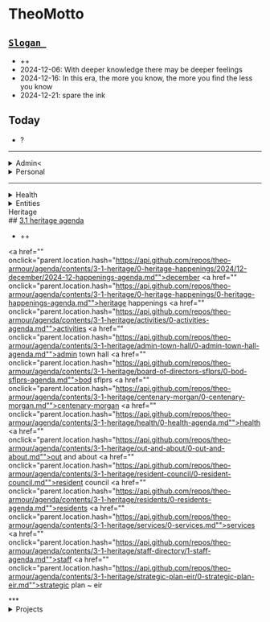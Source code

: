# TheoMotto

## <a href="" onclick="parent.location.hash=&quot;https://api.github.com/repos/theo-armour/pages/contents/00-snippets/1-slogan-of-the-day.md&quot;">`Slogan `</a>

* ++
* 2024-12-06: With deeper knowledge there may be deeper feelings
* 2024-12-16: In this era, the more you know, the more you find the less you know
* 2024-12-21: spare the ink

<!-- this is a comment -->

## Today

* ?

***

<!--

**Admin**

-->

<details>
<summary>Admin<</summary>
## <a href="" onclick="parent.location.hash="https://api.github.com/repos/theo-armour/agenda/contents/0-admin/0-admin-agenda.md"">0 Admin Agenda</a>

* ?

<a href="" onclick="parent.location.hash="https://api.github.com/repos/theo-armour/agenda/contents/0-admin/mia/0-mia-agenda.md"">mia agenda</a>

<a href="" onclick="parent.location.hash="https://api.github.com/repos/theo-armour/agenda/contents/0-admin/will-trust/0-will-trust-agenda.md"">0.1 will & trust</a>

<a href="" onclick="parent.location.hash="https://api.github.com/repos/theo-armour/agenda/contents/0-admin/taxes/0-2024-taxes-agenda.md"">0.1 2024 taxes</a>

</details>

<!-- *** -->

<details>
<!-- -->
<summary>Personal</summary>
## <a href="" onclick="parent.location.hash="https://api.github.com/repos/theo-armour/agenda/contents/0-admin-personal/0-admin-personal.md"">0 Admin Personal</a>

* ?
* Printer canon cartridge returned
* Plateau chair
* Winter shoes
* EyeBuyDirect: small specs
* A: mike ~
* Safeway: esomeprazole ~&nbsp;

Waiting

* ++

<a href="" onclick="parent.location.hash="https://api.github.com/repos/theo-armour/agenda/contents/1-schedule-weekly.md"">0.1-schedule-days-of-week</a>

<a href="" onclick="parent.location.hash="https://api.github.com/repos/theo-armour/agenda/contents/1-schedule-daily.md"">0.1-schedule-daily</a>

<a href="" onclick="parent.location.hash="https://api.github.com/repos/theo-armour/agenda/contents/1-notes.md"">0.1-notes</a>

</details>

***

<!--

**Health**

-->

<details>
<summary>Health</summary>
## <a href="" onclick="parent.location.hash="https://api.github.com/repos/theo-armour/agenda/contents/1-health/0-health-agenda.md"">1.0 Health Agenda</a>

* ++

<a href="" onclick="parent.location.hash="https://api.github.com/repos/theo-armour/agenda/contents/1-health/dentistry.md"">dentistry</a>

<a href="" onclick="parent.location.hash="https://api.github.com/repos/theo-armour/agenda/contents/1-health/dermatology.md"">dermatology</a>

<a href="" onclick="parent.location.hash="https://api.github.com/repos/theo-armour/agenda/contents/1-health/gastroenterology.md"">gastroenterology</a>

<a href="" onclick="parent.location.hash="https://api.github.com/repos/theo-armour/agenda/contents/1-health/ophthalmology.md"">ophthalmology</a>

<a href="" onclick="parent.location.hash="https://api.github.com/repos/theo-armour/agenda/contents/1-health/2-pph.md"">pph</a>

<a href="" onclick="parent.location.hash="https://api.github.com/repos/theo-armour/agenda/contents/1-health/1-health-history.md"">1.1 Health History</a>

<a href="" onclick="parent.location.hash="https://api.github.com/repos/theo-armour/agenda/contents/1-health/1-health-insurance.md"">1.1 Health Insurance</a>

<a href="" onclick="parent.location.hash="https://api.github.com/repos/theo-armour/agenda/contents/1-health/1-health-journal.md"">1.1 Health Journal</a>

<a href="" onclick="parent.location.hash="https://api.github.com/repos/theo-armour/agenda/contents/1-health/1-health-providers.md"">1.1 Health Providers</a>

<a href="" onclick="parent.location.hash="https://api.github.com/repos/theo-armour/agenda/contents/1-health/1-health-reference.md"">1.1 Health Reference</a>

</details>
<!--

**Simplicity**

-->

<details>

<summary>Simplicity</summary>
## <a href="" onclick="parent.location.hash="https://api.github.com/repos/theo-armour/agenda/contents/1-simplicity/0-simplicity-agenda.md"">1.0 simplicity</a>

<a href="" onclick="parent.location.hash="https://api.github.com/repos/theo-armour/agenda/contents/1-simplicity/nicole-smith/0-nicole-agenda.md"">nicole agenda</a>

<a href="" onclick="parent.location.hash="https://api.github.com/repos/theo-armour/agenda/contents/1-simplicity/archiving/0-archiving-agenda.md"">1.1 archiving</a>

<a href="" onclick="parent.location.hash="https://api.github.com/repos/theo-armour/agenda/contents/1-simplicity/claudia/0-archiving-agenda.md"">1.2 claudia</a>
</details>
<!--

**ACE IT**

-->

<details>
<summary>ACE IT</summary>
## <a href="" onclick="parent.location.hash="https://api.github.com/repos/theo-armour/agenda/contents/2-ace-it/0-ace-it-agenda.md"">2.0 ACE IT</a>

* ++
* Buy more: share paper
* Netflix: ace-i

## `<a href="" onclick="parent.location.hash=&quot;https://api.github.com/repos/theo-armour/agenda/contents/2-ace-it/alix.md&quot;">`Alix `</a>`

* ++

## `<a href="" onclick="parent.location.hash=&quot;https://api.github.com/repos/theo-armour/agenda/contents/2-ace-it/cynthia.md&quot;">`Cynthia `</a>`

* ++

## `<a href="" onclick="parent.location.hash=&quot;https://api.github.com/repos/theo-armour/agenda/contents/2-ace-it/eloise.md&quot;">`Eloise `</a>`

* ++
* Eloise: GitHub account + Coop

</details>
<!--

**Family**

 -->

<details>

<summary>Family</summary>
## <a href="" onclick="parent.location.hash="https://api.github.com/repos/theo-armour/agenda/contents/2-family/0-family-agenda.md"">2.1 Family</a>

* ++


</details>
<!--

**Peeps**

-->

<details>
<summary>Peeps</summary>
## <a href="" onclick="parent.location.hash="https://api.github.com/repos/theo-armour/agenda/contents/2-peeps/0-peeps-agenda.md"">2.2 Peeps</a>

</details>

***

<!--

**Entities**

-->

<details>
<summary>Entities</summary>
<!-- -->
## <a href="" onclick="parent.location.hash="https://api.github.com/repos/theo-armour/agenda/contents/3-0-entities/0-entities-agenda.md"">3.0 entities</a>

* ?

<!-- -->

<a href="" onclick="parent.location.hash="https://api.github.com/repos/theo-armour/agenda/contents/3-0-entities/0-awesome-foundation/0-awesome-agenda.md"">awesome</a>
<!-- -->
<a href="" onclick="parent.location.hash="https://api.github.com/repos/theo-armour/agenda/contents/3-0-entities/0-next-village/0-next-village-agenda.md"">next village</a>
<!-- -->
<a href="" onclick="parent.location.hash="https://api.github.com/repos/theo-armour/agenda/contents/3-0-entities/0-sacsem/0-sacsem-agenda.md"">sacsem</a>
<!-- -->
<a href="" onclick="parent.location.hash="https://api.github.com/repos/theo-armour/agenda/contents/3-0-entities/0-sensay/0-sensay-agenda.md"">sensay</a>
<!-- -->
<a href="" onclick="parent.location.hash="https://api.github.com/repos/theo-armour/agenda/contents/3-0-entities/0-sps/0-sps-agenda.md"">sps</a>
<!-- -->
<a href="" onclick="parent.location.hash="https://api.github.com/repos/theo-armour/agenda/contents/3-0-entities/0-tgd/0-tgd-agenda.md"">tgd</a>
<!-- -->
</details>
<!--

**Heritage**

-->

<details open="">
<!-- -->
<summary>Heritage</summary>
## <a href="" onclick="parent.location.hash="https://api.github.com/repos/theo-armour/agenda/contents/3-1-heritage/0-heritage-agenda.md"">3.1 heritage agenda</a>

* ++

<a href="" onclick="parent.location.hash="https://api.github.com/repos/theo-armour/agenda/contents/3-1-heritage/0-heritage-happenings/2024/12-december/2024-12-happenings-agenda.md"">december</a>
<a href="" onclick="parent.location.hash="https://api.github.com/repos/theo-armour/agenda/contents/3-1-heritage/0-heritage-happenings/0-heritage-happenings-agenda.md"">heritage happenings</a>
<a href="" onclick="parent.location.hash="https://api.github.com/repos/theo-armour/agenda/contents/3-1-heritage/activities/0-activities-agenda.md"">activities</a>
<a href="" onclick="parent.location.hash="https://api.github.com/repos/theo-armour/agenda/contents/3-1-heritage/admin-town-hall/0-admin-town-hall-agenda.md"">admin town hall</a>
<a href="" onclick="parent.location.hash="https://api.github.com/repos/theo-armour/agenda/contents/3-1-heritage/board-of-directors-sflprs/0-bod-sflprs-agenda.md"">bod sflprs</a>
<a href="" onclick="parent.location.hash="https://api.github.com/repos/theo-armour/agenda/contents/3-1-heritage/centenary-morgan/0-centenary-morgan.md"">centenary-morgan </a>
<a href="" onclick="parent.location.hash="https://api.github.com/repos/theo-armour/agenda/contents/3-1-heritage/health/0-health-agenda.md"">health</a>
<a href="" onclick="parent.location.hash="https://api.github.com/repos/theo-armour/agenda/contents/3-1-heritage/out-and-about/0-out-and-about.md"">out and about</a>
<a href="" onclick="parent.location.hash="https://api.github.com/repos/theo-armour/agenda/contents/3-1-heritage/resident-council/0-resident-council.md"">resident council</a>
<a href="" onclick="parent.location.hash="https://api.github.com/repos/theo-armour/agenda/contents/3-1-heritage/residents/0-residents-agenda.md"">residents</a>
<a href="" onclick="parent.location.hash="https://api.github.com/repos/theo-armour/agenda/contents/3-1-heritage/services/0-services.md"">services</a>
<a href="" onclick="parent.location.hash="https://api.github.com/repos/theo-armour/agenda/contents/3-1-heritage/staff-directory/1-staff-agenda.md"">staff</a>
<a href="" onclick="parent.location.hash="https://api.github.com/repos/theo-armour/agenda/contents/3-1-heritage/strategic-plan-eir/0-strategic-plan-eir.md"">strategic plan ~ eir</a>
</details>
<!-- -->
***

<!--

**Projects**

-->

<details>
<summary>Projects</summary>
## <a href="" onclick="parent.location.hash="https://api.github.com/repos/theo-armour/agenda/contents/4-0-projects/0-projects-agenda.md"">4.0 projects agenda</a>

* ++

## `<a href="" onclick="parent.location.hash=&quot;https://api.github.com/repos/theo-armour/agenda/contents/4-1-organizations-repos/0-organizations-repos.md&quot;">`4.1 organizations `</a>`

* tess: kiosk software

## `<a href="" onclick="parent.location.hash=&quot;https://api.github.com/repos/theo-armour/agenda/contents/4-1-organizations-repos/0-organizations-repos.md&quot;">`repos `</a>`

* ++

## `<a href="" onclick="parent.location.hash=&quot;https://api.github.com/repos/theo-armour/agenda/contents/4-2-software/0-software-agenda.md&quot;">`4.2 software `</a>`

* ++

## `<a href="" onclick="parent.location.hash=&quot;https://api.github.com/repos/theo-armour/agenda/contents/4-3-hardware/0-hardware-agenda.md&quot;">`4.3 hardware `</a>`

* ++

## `<a href="" onclick="parent.location.hash=&quot;https://api.github.com/repos/theo-armour/agenda/contents/4-4-qdata-apps-journal/0-qdata.md&quot;">`4.4 qdata apps journal `</a>`

* ++

***

## `<a href="" onclick="parent.location.hash=&quot;https://api.github.com/repos/theo-armour/agenda/contents/0-reminders.md&quot;">`Reminders `</a>`

</details>

